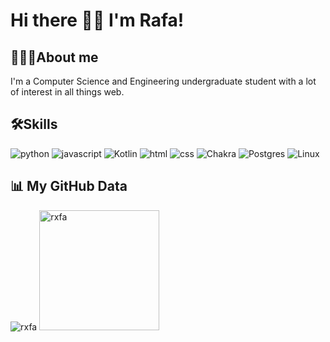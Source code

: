 # Hi there 👋🏿 I'm Rafa!

## 👨🏿‍💻About me
I'm a Computer Science and Engineering undergraduate student with a lot of interest in all things web.

## 🛠Skills
![python](https://img.shields.io/badge/Python-FFD43B?style=for-the-badge&logo=python&logoColor=blue)
![javascript](https://img.shields.io/badge/JavaScript-323330?style=for-the-badge&logo=javascript&logoColor=F7DF1E)
![Kotlin](https://img.shields.io/badge/kotlin-%237F52FF.svg?style=for-the-badge&logo=kotlin&logoColor=white)
![html](https://img.shields.io/badge/HTML5-E34F26?style=for-the-badge&logo=html5&logoColor=white)
![css](https://img.shields.io/badge/CSS3-1572B6?style=for-the-badge&logo=css3&logoColor=white)
![Chakra](https://img.shields.io/badge/chakra-%234ED1C5.svg?style=for-the-badge&logo=chakraui&logoColor=white)
![Postgres](https://img.shields.io/badge/postgres-%23316192.svg?style=for-the-badge&logo=postgresql&logoColor=white)
![Linux](https://img.shields.io/badge/Linux-FCC624?style=for-the-badge&logo=linux&logoColor=black)
## 📊 My GitHub Data

<div>
	<img src="https://github-readme-streak-stats.herokuapp.com/?user=rxfa&theme=dark" alt="rxfa" />
	<img src="https://github-readme-stats.vercel.app/api/top-langs?username=rxfa&langs_count=10&show_icons=true&locale=en&layout=compact&theme=dark" alt="rxfa" height="192px"/>
</div>
